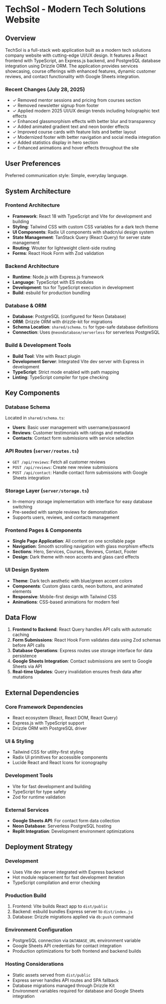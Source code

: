 # TechSol - Modern Tech Solutions Website

## Overview

TechSol is a full-stack web application built as a modern tech solutions company website with cutting-edge UI/UX design. It features a React frontend with TypeScript, an Express.js backend, and PostgreSQL database integration using Drizzle ORM. The application provides services showcasing, course offerings with enhanced features, dynamic customer reviews, and contact functionality with Google Sheets integration.

### Recent Changes (July 28, 2025)
- ✓ Removed mentor sessions and pricing from courses section  
- ✓ Removed newsletter signup from footer
- ✓ Applied modern 2025 UI/UX design trends including holographic text effects
- ✓ Enhanced glassmorphism effects with better blur and transparency
- ✓ Added animated gradient text and neon border effects
- ✓ Improved course cards with feature lists and better layout
- ✓ Modernized footer with better navigation and social media integration
- ✓ Added statistics display in hero section
- ✓ Enhanced animations and hover effects throughout the site

## User Preferences

Preferred communication style: Simple, everyday language.

## System Architecture

### Frontend Architecture
- **Framework**: React 18 with TypeScript and Vite for development and building
- **Styling**: Tailwind CSS with custom CSS variables for a dark tech theme
- **UI Components**: Radix UI components with shadcn/ui design system
- **State Management**: TanStack Query (React Query) for server state management
- **Routing**: Wouter for lightweight client-side routing
- **Forms**: React Hook Form with Zod validation

### Backend Architecture
- **Runtime**: Node.js with Express.js framework
- **Language**: TypeScript with ES modules
- **Development**: tsx for TypeScript execution in development
- **Build**: esbuild for production bundling

### Database & ORM
- **Database**: PostgreSQL (configured for Neon Database)
- **ORM**: Drizzle ORM with drizzle-kit for migrations
- **Schema Location**: `shared/schema.ts` for type-safe database definitions
- **Connection**: Uses `@neondatabase/serverless` for serverless PostgreSQL

### Build & Development Tools
- **Build Tool**: Vite with React plugin
- **Development Server**: Integrated Vite dev server with Express in development
- **TypeScript**: Strict mode enabled with path mapping
- **Linting**: TypeScript compiler for type checking

## Key Components

### Database Schema
Located in `shared/schema.ts`:
- **Users**: Basic user management with username/password
- **Reviews**: Customer testimonials with ratings and metadata
- **Contacts**: Contact form submissions with service selection

### API Routes (`server/routes.ts`)
- `GET /api/reviews`: Fetch all customer reviews
- `POST /api/reviews`: Create new review submissions
- `POST /api/contact`: Handle contact form submissions with Google Sheets integration

### Storage Layer (`server/storage.ts`)
- In-memory storage implementation with interface for easy database switching
- Pre-seeded with sample reviews for demonstration
- Supports users, reviews, and contacts management

### Frontend Pages & Components
- **Single Page Application**: All content on one scrollable page
- **Navigation**: Smooth scrolling navigation with glass morphism effects
- **Sections**: Hero, Services, Courses, Reviews, Contact, Footer
- **Design**: Dark theme with neon accents and glass card effects

### UI Design System
- **Theme**: Dark tech aesthetic with blue/green accent colors
- **Components**: Custom glass cards, neon buttons, and animated elements
- **Responsive**: Mobile-first design with Tailwind CSS
- **Animations**: CSS-based animations for modern feel

## Data Flow

1. **Frontend to Backend**: React Query handles API calls with automatic caching
2. **Form Submissions**: React Hook Form validates data using Zod schemas before API calls
3. **Database Operations**: Express routes use storage interface for data persistence
4. **Google Sheets Integration**: Contact submissions are sent to Google Sheets via API
5. **Real-time Updates**: Query invalidation ensures fresh data after mutations

## External Dependencies

### Core Framework Dependencies
- React ecosystem (React, React DOM, React Query)
- Express.js with TypeScript support
- Drizzle ORM with PostgreSQL driver

### UI & Styling
- Tailwind CSS for utility-first styling
- Radix UI primitives for accessible components
- Lucide React and React Icons for iconography

### Development Tools
- Vite for fast development and building
- TypeScript for type safety
- Zod for runtime validation

### External Services
- **Google Sheets API**: For contact form data collection
- **Neon Database**: Serverless PostgreSQL hosting
- **Replit Integration**: Development environment optimizations

## Deployment Strategy

### Development
- Uses Vite dev server integrated with Express backend
- Hot module replacement for fast development iteration
- TypeScript compilation and error checking

### Production Build
1. Frontend: Vite builds React app to `dist/public`
2. Backend: esbuild bundles Express server to `dist/index.js`
3. Database: Drizzle migrations applied via `db:push` command

### Environment Configuration
- PostgreSQL connection via `DATABASE_URL` environment variable
- Google Sheets API credentials for contact integration
- Production optimizations for both frontend and backend builds

### Hosting Considerations
- Static assets served from `dist/public`
- Express server handles API routes and SPA fallback
- Database migrations managed through Drizzle Kit
- Environment variables required for database and Google Sheets integration